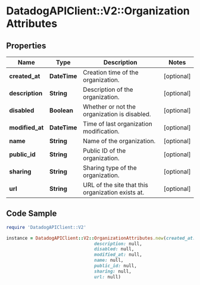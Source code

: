 # DatadogAPIClient::V2::OrganizationAttributes

## Properties

Name | Type | Description | Notes
------------ | ------------- | ------------- | -------------
**created_at** | **DateTime** | Creation time of the organization. | [optional] 
**description** | **String** | Description of the organization. | [optional] 
**disabled** | **Boolean** | Whether or not the organization is disabled. | [optional] 
**modified_at** | **DateTime** | Time of last organization modification. | [optional] 
**name** | **String** | Name of the organization. | [optional] 
**public_id** | **String** | Public ID of the organization. | [optional] 
**sharing** | **String** | Sharing type of the organization. | [optional] 
**url** | **String** | URL of the site that this organization exists at. | [optional] 

## Code Sample

```ruby
require 'DatadogAPIClient::V2'

instance = DatadogAPIClient::V2::OrganizationAttributes.new(created_at: null,
                                 description: null,
                                 disabled: null,
                                 modified_at: null,
                                 name: null,
                                 public_id: null,
                                 sharing: null,
                                 url: null)
```


